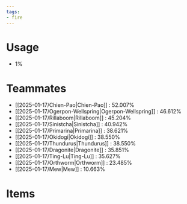 ```yaml
---
tags:
- fire
---
```

# Usage
- 1%
# Teammates
- [[2025-01-17/Chien-Pao|Chien-Pao]] : 52.007%
- [[2025-01-17/Ogerpon-Wellspring|Ogerpon-Wellspring]] : 46.612%
- [[2025-01-17/Rillaboom|Rillaboom]] : 45.204%
- [[2025-01-17/Sinistcha|Sinistcha]] : 40.942%
- [[2025-01-17/Primarina|Primarina]] : 38.621%
- [[2025-01-17/Okidogi|Okidogi]] : 38.550%
- [[2025-01-17/Thundurus|Thundurus]] : 38.550%
- [[2025-01-17/Dragonite|Dragonite]] : 35.851%
- [[2025-01-17/Ting-Lu|Ting-Lu]] : 35.627%
- [[2025-01-17/Orthworm|Orthworm]] : 23.485%
- [[2025-01-17/Mew|Mew]] : 10.663%
# Items